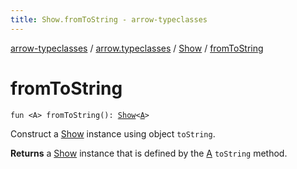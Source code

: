 ```yaml
---
title: Show.fromToString - arrow-typeclasses
---
```


[arrow-typeclasses](../../index.html) / [arrow.typeclasses](../index.html) / [Show](index.html) / [fromToString](./from-to-string.html)

# fromToString

`fun <A> fromToString(): `[`Show`](index.html)`<`[`A`](from-to-string.html#A)`>`

Construct a [Show](index.html) instance using object `toString`.

**Returns**
a [Show](index.html) instance that is defined by the [A](from-to-string.html#A) `toString` method.

